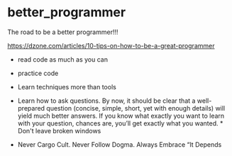 # better_programmer
The road to be a better programmer!!!

https://dzone.com/articles/10-tips-on-how-to-be-a-great-programmer
* read code as much as you can
* practice code
* Learn techniques more than tools

* Learn how to ask questions.
  By now, it should be clear that a well-prepared question (concise, simple, short, yet with enough details) will yield much better answers. If you know what exactly you want to learn with your question, chances are, you’ll get exactly what you wanted.  * Don't leave broken windows
* Never Cargo Cult. Never Follow Dogma. Always Embrace “It Depends

